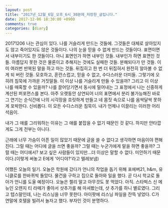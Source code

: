 ```yaml
---
layout: post
title: "2017년_12월_6일_오후_6시_30분에_저장한_글입니다."
date: 2017-12-06 18:30:00 +0900
comments: true 
categories: [diary] 
---
```

20171206
나는 관심이 있다. 나를 거슬리게 만드는 것들에. 그것들은 대체로 살아있지도 않고 죽어있지도 않은 것들이다. 나의 눈을 믿을 수 없게 만드는 것들이다. 표면이면서 내부이기도 한 것들이다. 아니 표면인가 하면 내부인 것들. 내부인가 하면 표면인 것들. 아름답지 못한 것은 물론이고 추해지는 것에도 실패한 것들. 분해되다가 만 것들. 이미 여러번 반복된 말을 하고 마는 것들. 뒤집히고 한 번 더 뒤집혀서 완전히 알아볼 수 없게 되 버린 것들. 모호하고, 혼란스럽고, 믿을 수 없고, 수다스러운 더미들. 그렇기에 오히려 침묵에 가까운 거짓말들. 이 이상 나를 거슬리게 만들 수 있을까? 그리고 이 이상 나를 매혹할 수 있을까? 나를 끌어당기면서 동시에 밀어내는 그 표정에서 나는 신중하게 계산된 퍼포먼스를 본다. 아주 오랫동안 상연되어 너의 표면에서 분리 불가능해진 바로 그 연기는 순식간에 나의 시각장을 흐릿하게 만들고 네 몸짓 속으로 나를 옴싹달싹 못하게 포박한다. 신비롭다. 이 모든 수다스러운 침묵이. 내가 언제나 이끌리는 이러한 어리석음이. 

내가 그 애를 그리워하는 이유는 그 애를 붙잡을 수 없기 때문인 것 같다.
하지만 안타깝게도 그게 전부는 아니다. 

근래에 너무 가슴이 아픈 일이 많았기 때문에 글을 쓸 수 없다고 생각하면 마음이야 편해진다.
그럴 때는 어디에 글을 쓰면 좋을까? 그럴 때는 누군가에게 말을 하면 좋을까? 그럴 때는 어디에서?
보고 싶은 사람들이 있지만...더 이상은 말할 수 없다. 미안하기 때문이다.(이렇게 써놓고 E에게 '어디야?'라고 텔레보냄)

어쨌든 오늘의 일기. 오늘은 학원에 갔다가 언니의 작업을 돕기 위해 포에버21, h&m, 유니클로를 한바퀴씩 돌았다. 물건을 구하고 집으로 돌아와 일을 했다. 곧 다시 학교로 돌아가 언니를 도울 예정이다. 오늘은 젤리 말고 아무것도 못 먹었다. 아직. 스타벅스 신 메뉴인 오렌지 티 라떼가 좋아서 샷추가를 해 마셔봤는데, 샷 추가를 하니 별로였다. 그리고 텝스말인데, 나는 리스닝을 너무 못한다. 아이팟에 리스닝 파일을 잔뜩 넣었다. C가 연말에 호텔을 빌려서 놀자고 했다. 부자인 것이 분명하다. 
